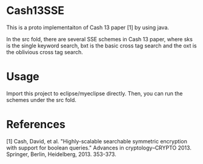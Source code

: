 # Cash13SSE
This is a proto implementaiton of Cash 13 paper [1] by using java.

In the src fold, there are several SSE schemes in Cash 13 paper, where sks is the single keyword search, bxt is the basic cross tag search and the oxt is the oblivious cross tag search.

# Usage

Import this project to eclipse/myeclipse directly. Then, you can run the schemes under the src fold. 

# References

[1] Cash, David, et al. "Highly-scalable searchable symmetric encryption with support for boolean queries." Advances in cryptology–CRYPTO 2013. Springer, Berlin, Heidelberg, 2013. 353-373.
